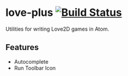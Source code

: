 # love-plus [![Build Status](https://travis-ci.org/rameshvarun/love-plus.svg)](https://travis-ci.org/rameshvarun/love-plus)
Utilities for writing Love2D games in Atom.

## Features
- Autocomplete
- Run Toolbar Icon
